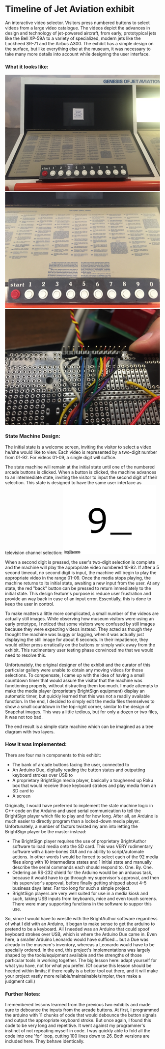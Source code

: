 # Timeline of Jet Aviation exhibit
An interactive video selector. Visitors press numbered buttons to select videos from a large video catalogue. The videos depict the advances in design and technology of jet-powered aircraft, from early, prototypical jets like the Bell XP-59A to a variety of specialized, modern jets like the Lockheed SR-71 and the Airbus A300. The exhibit has a simple design on the surface, but like everything else at the museum, it was necessary to take many more details into account while designing the user interface.

### What it looks like:
![online](https://github.com/ZhenyuJin/NASM-Internship-2015/blob/master/Timeline%20of%20Jet%20Aviation/IMG_0934.JPG)
![online](https://github.com/ZhenyuJin/NASM-Internship-2015/blob/master/Timeline%20of%20Jet%20Aviation/IMG_0935.JPG)
![online](https://github.com/ZhenyuJin/NASM-Internship-2015/blob/master/Timeline%20of%20Jet%20Aviation/IMG_0923.jpg)

### State Machine Design:
The initial state is a welcome screen, inviting the visitor to select a video he/she would like to view. Each video is represented by a two-digit number from 01-92. For videos 01-09, a single digit will suffice. 

The state machine will remain at the initial state until one of the numbered arcade buttons is clicked. When a button is clicked, the machine advances to an intermediate state, inviting the visitor to input the second digit of their selection. This state is designed to have the same user interface as television channel selection:
![online](https://github.com/ZhenyuJin/NASM-Internship-2015/blob/master/Timeline%20of%20Jet%20Aviation/9_.gif)

When a second digit is pressed, the user's two-digit selection is complete and the machine will play the appropriate video numbered 10-92. If after a 5 second timeout, no second digit is input, the machine will begin to play the appropriate video in the range 01-09. Once the media stops playing, the machine returns to its initial state, awaiting a new input from the user. At any state, the red "back" button can be pressed to return immediately to the initial state. This design feature's purpose is reduce user frustration and provide an way back in case of an input error. Essentially, this is done to keep the user in control.

To make matters a little more complicated, a small number of the videos are actually still images. While observing how museum visitors were using an early prototype, I noticed that some visitors were confused by still images because they were expecting videos instead. They acted as though they thought the machine was buggy or lagging, when it was actually just displaying the still image for about 6 seconds. In their impatience, they would either press erratically on the buttons or simply walk away from the exhibit. This rudimentary user testing phase convinced me that we would need to resolve this. 

Unfortunately, the original designer of the exhibit and the curator of this particular gallery were unable to obtain any moving videos for those selections. To compensate, I came up with the idea of having a small countdown timer that would assure the visitor that the machine was functioning properly, without distracting them too much. I made attempts to make the media player (proprietary BrightSign equipment) display an automatic timer, but quickly learned that this was not a readily available function. In the end, I decided to simply edit the media files themselves to show a small countdown in the top-right corner, similar to the design of Snapchat images. This was a little tedious, but for only a dozen or two files, it was not too bad. 

The end result is a simple state machine which can be imagined as a tree diagram with two layers.  

### How it was implemented:

There are four main components to this exhibit:
* The bank of arcade buttons facing the user, connected to
* An Arduino Due, digitally reading the button states and outputting keyboard strokes over USB to
* A proprietary BrightSign media player, basically a toughened up Roku box that would receive those keyboard strokes and play media from an SD card to
* A screen

Originally, I would have preferred to implement the state machine logic in C++ code on the Arduino and used serial communication to tell the BrightSign player which file to play and for how long. After all, an Arduino is much easier to directly program than a locked-down media player. Unfortunately, a number of factors twisted my arm into letting the BrightSign player be the master instead:
* The BrightSign player requires the use of proprietary BrightAuthor software to load media onto the SD card. This was VERY rudimentary software with a bare-bones GUI and no ability to script/automate actions. In other words I would be forced to select each of the 92 media files along with 10 intermediate states and 1 initial state and manually describe the serial commands each should respond to. One. By. One.
* Ordering an RS-232 shield for the Arduino would be an arduous task, because it would have to go through my supervisor's approval, and then his supervisor's approval, before finally getting shipped about 4-5 business days later. Far too long for such a simple project. 
* BrightSign players are very well suited for use in a media kiosk and such, taking USB inputs from keyboards, mice and even touch screens. There were many supporting functions in the software to suppor this use.

So, since I would have to wrestle with the BrightAuthor software regardless of what I did with an Arduino, it began to make sense to get the arduino to pretend to be a keyboard. All I needed was an Arduino that could spoof keyboard strokes over USB, which is where the Arduino Due came in. Even here, a smaller Arduino Leonardo would have sufficed... but a Due was already in the museum's inventory, whereas a Leonardo would have to be specially ordered. In the end, this project's implementations was largely shaped by the tools/equipment available and the strengths of those particular tools in working together. The big lesson here: adapt yourself for what you have, not for what you prefer. (Of course this lesson should be heeded within limits; if there really is a better tool out there, and it will make your project vastly more reliable/maintainable/simpler, then make a judgment call.)

### Further Notes:
I remembered lessons learned from the previous two exhibits and made sure to debounce the inputs from the arcade buttons. At first, I programmed the arduino with 11 chunks of code that would debounce the button signals and output the appropriate keyboard stroke.  But once again, I found this code to be very long and repetitive. It went against my programmer's instinct of not repeating myself in code. I was quickly able to fold all the code into one 'for' loop, cutting 100 lines down to 26. Both versions are included here. They behave identically.